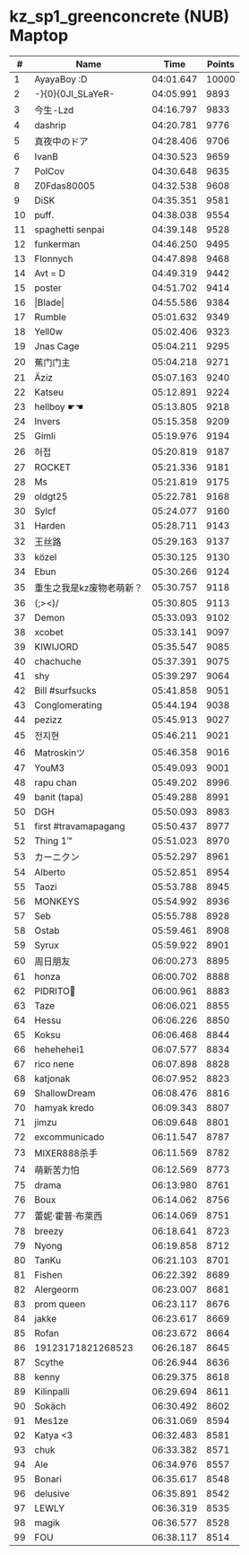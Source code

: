 # kz_sp1_greenconcrete (NUB) Maptop

|  # | Name | Time | Points |
|-------------- | -------------- | -------------- | -------------- | 
| 1 | AyayaBoy :D | 04:01.647 | 10000 | 
| 2 | -}{0}{0JI_SLaYeR- | 04:05.991 | 9893 | 
| 3 | 今生-Lzd | 04:16.797 | 9833 | 
| 4 | dashrip | 04:20.781 | 9776 | 
| 5 | 真夜中のドア | 04:28.406 | 9706 | 
| 6 | IvanB | 04:30.523 | 9659 | 
| 7 | PolCov | 04:30.648 | 9635 | 
| 8 | Z0Fdas80005 | 04:32.538 | 9608 | 
| 9 | DiSK | 04:35.351 | 9581 | 
| 10 | puff. | 04:38.038 | 9554 | 
| 11 | spaghetti senpai | 04:39.148 | 9528 | 
| 12 | funkerman | 04:46.250 | 9495 | 
| 13 | Flonnych | 04:47.898 | 9468 | 
| 14 | Avt = D | 04:49.319 | 9442 | 
| 15 | poster | 04:51.702 | 9414 | 
| 16 | \|Blade\| | 04:55.586 | 9384 | 
| 17 | Rumble | 05:01.632 | 9349 | 
| 18 | Yell0w | 05:02.406 | 9323 | 
| 19 | Jnas Cage | 05:04.211 | 9295 | 
| 20 | 蕉门门主 | 05:04.218 | 9271 | 
| 21 | Äziz | 05:07.163 | 9240 | 
| 22 | Katseu | 05:12.891 | 9224 | 
| 23 | hellboy ☛☚ | 05:13.805 | 9218 | 
| 24 | Invers | 05:15.358 | 9209 | 
| 25 | Gimli | 05:19.976 | 9194 | 
| 26 | 허접 | 05:20.819 | 9187 | 
| 27 | ROCKET | 05:21.336 | 9181 | 
| 28 | Ms | 05:21.819 | 9175 | 
| 29 | oldgt25 | 05:22.781 | 9168 | 
| 30 | Sylcf | 05:24.077 | 9160 | 
| 31 | Harden | 05:28.711 | 9143 | 
| 32 | 王丝路 | 05:29.163 | 9137 | 
| 33 | közel | 05:30.125 | 9130 | 
| 34 | Ebun | 05:30.266 | 9124 | 
| 35 | 重生之我是kz废物老萌新？ | 05:30.757 | 9118 | 
| 36 | (;><)/ | 05:30.805 | 9113 | 
| 37 | Demon | 05:33.093 | 9102 | 
| 38 | xcobet | 05:33.141 | 9097 | 
| 39 | KIWIJORD | 05:35.547 | 9085 | 
| 40 | chachuche | 05:37.391 | 9075 | 
| 41 | shy | 05:39.297 | 9064 | 
| 42 | Bill #surfsucks | 05:41.858 | 9051 | 
| 43 | Conglomerating | 05:44.194 | 9038 | 
| 44 | pezizz | 05:45.913 | 9027 | 
| 45 | 전지현 | 05:46.211 | 9021 | 
| 46 | Matroskinツ | 05:46.358 | 9016 | 
| 47 | YouM3 <CS2 Enjoyer> | 05:49.093 | 9001 | 
| 48 | rapu chan | 05:49.202 | 8996 | 
| 49 | banit (tapa) | 05:49.288 | 8991 | 
| 50 | DGH | 05:50.093 | 8983 | 
| 51 | first #travamapagang | 05:50.437 | 8977 | 
| 52 | Thing 1™ | 05:51.023 | 8970 | 
| 53 | カーニクン | 05:52.297 | 8961 | 
| 54 | Alberto | 05:52.851 | 8954 | 
| 55 | Taozi | 05:53.788 | 8945 | 
| 56 | MONKEYS | 05:54.992 | 8936 | 
| 57 | Seb | 05:55.788 | 8928 | 
| 58 | Ostab | 05:59.461 | 8908 | 
| 59 | Syrux | 05:59.922 | 8901 | 
| 60 | 周日朋友 | 06:00.273 | 8895 | 
| 61 | honza | 06:00.702 | 8888 | 
| 62 | PIDRITO💎 | 06:00.961 | 8883 | 
| 63 | Taze | 06:06.021 | 8855 | 
| 64 | Hessu | 06:06.226 | 8850 | 
| 65 | Koksu | 06:06.468 | 8844 | 
| 66 | hehehehei1 | 06:07.577 | 8834 | 
| 67 | rico nene | 06:07.898 | 8828 | 
| 68 | katjonak | 06:07.952 | 8823 | 
| 69 | ShallowDream | 06:08.476 | 8816 | 
| 70 | hamyak kredo | 06:09.343 | 8807 | 
| 71 | jimzu | 06:09.648 | 8801 | 
| 72 | excommunicado | 06:11.547 | 8787 | 
| 73 | MIXER888杀手 | 06:11.569 | 8782 | 
| 74 | 萌新苦力怕 | 06:12.569 | 8773 | 
| 75 | drama | 06:13.980 | 8761 | 
| 76 | Boux | 06:14.062 | 8756 | 
| 77 | 蕾妮·霍普·布萊西 | 06:14.069 | 8751 | 
| 78 | breezy | 06:18.641 | 8723 | 
| 79 | Nyong | 06:19.858 | 8712 | 
| 80 | TanKu | 06:21.103 | 8701 | 
| 81 | Fishen | 06:22.392 | 8689 | 
| 82 | Alergeorm | 06:23.007 | 8681 | 
| 83 | prom queen | 06:23.117 | 8676 | 
| 84 | jakke | 06:23.617 | 8669 | 
| 85 | Rofan | 06:23.672 | 8664 | 
| 86 | 19123171821268523 | 06:26.187 | 8645 | 
| 87 | Scythe | 06:26.944 | 8636 | 
| 88 | kenny | 06:29.375 | 8618 | 
| 89 | Kilinpalli | 06:29.694 | 8611 | 
| 90 | Sokäch | 06:30.492 | 8602 | 
| 91 | Mes1ze | 06:31.069 | 8594 | 
| 92 | Katya <3 | 06:32.483 | 8581 | 
| 93 | chuk | 06:33.382 | 8571 | 
| 94 | Ale | 06:34.976 | 8557 | 
| 95 | Bonari | 06:35.617 | 8548 | 
| 96 | delusive | 06:35.891 | 8542 | 
| 97 | LEWLY | 06:36.319 | 8535 | 
| 98 | magik | 06:36.577 | 8528 | 
| 99 | FOU | 06:38.117 | 8514 | 


